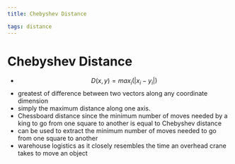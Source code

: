 ```yaml
---
title: Chebyshev Distance

tags: distance 
---
```


# Chebyshev Distance
- $$D(x,y) = max_{i}(|x_{i}-y_{i}|)$$
- greatest of difference between two vectors along any coordinate dimension
- simply the maximum distance along one axis.
- Chessboard distance since the minimum number of moves needed by a king to go from one square to another is equal to Chebyshev distance
- can be used to extract the minimum number of moves needed to go from one square to another
- warehouse logistics as it closely resembles the time an overhead crane takes to move an object
































